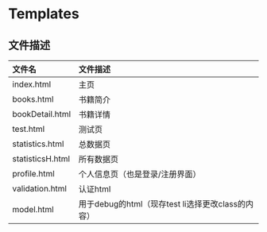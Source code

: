 # Templates

## 文件描述

| 文件名           | 文件描述                                          |
| :--------------- | :------------------------------------------------ |
| index.html       | 主页                                              |
| books.html       | 书籍简介                                          |
| bookDetail.html  | 书籍详情                                          |
| test.html        | 测试页                                            |
| statistics.html  | 总数据页                                          |
| statisticsH.html | 所有数据页                                        |
| profile.html     | 个人信息页（也是登录/注册界面）                   |
| validation.html  | 认证html                                          |
| model.html       | 用于debug的html（现存test li选择更改class的内容） |

